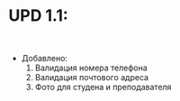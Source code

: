 <h1>UPD 1.1:</h1><br>
<ul>
  <li>Добавлено:
    <ol type= "1">
      <li>Валидация номера телефона
      <li>Валидация почтового адреса
      <li>Фото для студена и преподавателя  
    </ol>
</ul>

 
